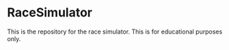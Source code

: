 # RaceSimulator

This is the repository for the race simulator. This is for educational purposes only.

